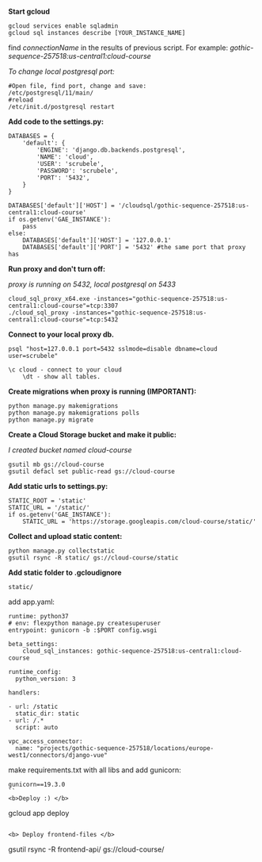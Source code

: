
<b>Start gcloud</b>
```
gcloud services enable sqladmin
gcloud sql instances describe [YOUR_INSTANCE_NAME]
```
find <i>connectionName</i> in the results of previous script. For example: <i>gothic-sequence-257518:us-central1:cloud-course</i>


<i>To change local postgresql port:</i>
```
#Open file, find port, change and save:
/etc/postgresql/11/main/
#reload
/etc/init.d/postgresql restart
```
<b>Add code to the settings.py:</b>
```
DATABASES = {
    'default': {
        'ENGINE': 'django.db.backends.postgresql',
        'NAME': 'cloud',
        'USER': 'scrubele',
        'PASSWORD': 'scrubele',
        'PORT': '5432',
    }
}

DATABASES['default']['HOST'] = '/cloudsql/gothic-sequence-257518:us-central1:cloud-course'
if os.getenv('GAE_INSTANCE'):
    pass
else:
    DATABASES['default']['HOST'] = '127.0.0.1'
    DATABASES['default']['PORT'] = '5432' #the same port that proxy has
```
<b>Run proxy and don't turn off:</b></p> 
<i> proxy is running on 5432, local postgresql on 5433</i>

```
cloud_sql_proxy_x64.exe -instances="gothic-sequence-257518:us-central1:cloud-course"=tcp:3307
./cloud_sql_proxy -instances="gothic-sequence-257518:us-central1:cloud-course"=tcp:5432
```

<b>Connect to your local proxy db.</b>
```
psql "host=127.0.0.1 port=5432 sslmode=disable dbname=cloud user=scrubele"
```
```
\c cloud - connect to your cloud
    \dt - show all tables.
```
<b>Create migrations when proxy is running (IMPORTANT):</b>
```
python manage.py makemigrations
python manage.py makemigrations polls
python manage.py migrate
```
<b>Create a Cloud Storage bucket and make it public:</b><p>
<i>I created bucket named cloud-course</i>
```
gsutil mb gs://cloud-course
gsutil defacl set public-read gs://cloud-course
```
<b>Add static urls to settings.py:</b>
```
STATIC_ROOT = 'static'
STATIC_URL = '/static/'
if os.getenv('GAE_INSTANCE'):
    STATIC_URL = 'https://storage.googleapis.com/cloud-course/static/'
```
<b>Collect and upload static content:</b>
```
python manage.py collectstatic
gsutil rsync -R static/ gs://cloud-course/static
```
<b>Add static folder to .gcloudignore</b>
```
static/
```
    
add app.yaml:
```
runtime: python37
# env: flexpython manage.py createsuperuser
entrypoint: gunicorn -b :$PORT config.wsgi

beta_settings:
    cloud_sql_instances: gothic-sequence-257518:us-central1:cloud-course

runtime_config:
  python_version: 3

handlers:

- url: /static
  static_dir: static
- url: /.*
  script: auto

vpc_access_connector:
  name: "projects/gothic-sequence-257518/locations/europe-west1/connectors/django-vue"
```
make requirements.txt with all libs and add gunicorn:
```
gunicorn==19.3.0
``  
<b>Deploy :) </b>
```
gcloud app deploy
```

<b> Deploy frontend-files </b>
```
gsutil rsync -R frontend-api/ gs://cloud-course/
```


